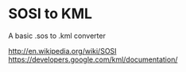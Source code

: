 SOSI to KML
===========

A basic .sos to .kml converter 

http://en.wikipedia.org/wiki/SOSI
https://developers.google.com/kml/documentation/
